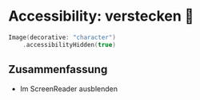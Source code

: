 # Accessibility: verstecken 🦮


```swift
Image(decorative: "character")
    .accessibilityHidden(true)
```

## Zusammenfassung
- Im ScreenReader ausblenden
